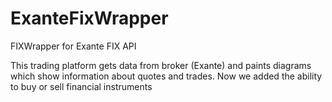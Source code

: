 # ExanteFixWrapper
FIXWrapper for Exante FIX API

This trading platform gets data from broker (Exante) and paints diagrams which show information about quotes and trades.
Now we added the ability to buy or sell financial instruments
